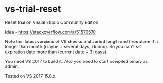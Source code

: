 # vs-trial-reset
Reset trial on Visual Studio Community Edition

Idea - https://stackoverflow.com/a/51570570

Note that latest versions of VS checks trial period length and fires alarm if it longer than month (maybe + several days, idunno). So you can't set expiration date more than (current date + 31 days).

You need VS 2017 to build it. Also you need to start compiled binary as admin.

Tested on VS 2017 15.8.x.

